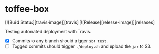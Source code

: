 # toffee-box

[![Build Status][travis-image]][travis]
[![Release][release-image]][releases]

Testing automated deployment with Travis.

- [x] Commits to any branch should trigger `sbt test`.
- [ ] Tagged commits should trigger `./deploy.sh` and upload the `jar` to S3.
